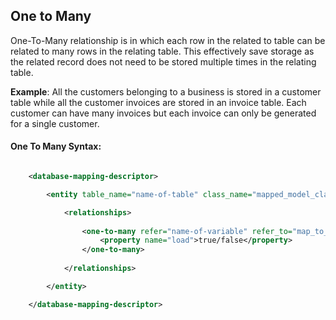 ## One to Many

One-To-Many relationship is in which each row in the related to table can be related to many rows in the relating table. This effectively save storage as the related record does not need to be stored multiple times in the relating table.

**Example**: All the customers belonging to a business is stored in a customer table while all the customer invoices are stored in an invoice table. Each customer can have many invoices but each invoice can only be generated for a single customer.


#### One To Many Syntax:

```xml

    <database-mapping-descriptor>

        <entity table_name="name-of-table" class_name="mapped_model_class_name">

            <relationships>
			
                <one-to-many refer="name-of-variable" refer_to="map_to_model_class_name" on_update="cascade/restrict/no_action/set_null/set_default" on_delete="cascade/restrict/no_action/set_null/set_default">
                    <property name="load">true/false</property>
                </one-to-many>		
		    		
            </relationships>		

        </entity>

    </database-mapping-descriptor>		

```
